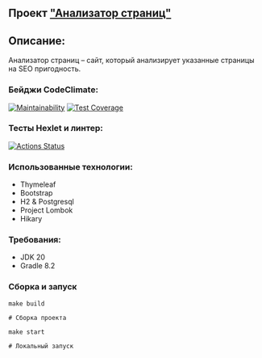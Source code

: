 ## Проект ["Анализатор страниц"](https://project4-utyw.onrender.com)
## Описание:
Анализатор страниц – сайт, который анализирует указанные страницы на SEO пригодность.
### Бейджи CodeClimate:
[![Maintainability](https://api.codeclimate.com/v1/badges/96876a706ba23ed597bf/maintainability)](https://codeclimate.com/github/melnikowww/java-project-72/maintainability) 
[![Test Coverage](https://api.codeclimate.com/v1/badges/96876a706ba23ed597bf/test_coverage)](https://codeclimate.com/github/melnikowww/java-project-72/test_coverage)
### Тесты Hexlet и линтер:
[![Actions Status](https://github.com/melnikowww/java-project-72/workflows/hexlet-check/badge.svg)](https://github.com/melnikowww/java-project-72/actions)
### Использованные технологии:
* Thymeleaf
* Bootstrap
* H2 & Postgresql
* Project Lombok
* Hikary
### Требования: 
* JDK 20
* Gradle 8.2
### Сборка и запуск
```
make build

# Сборка проекта

make start

# Локальный запуск
```
